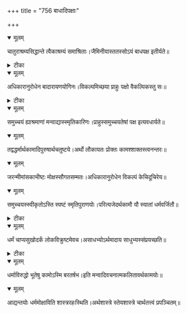 +++
title = "756 बाधादिपक्षाः"

+++


<details open><summary>मूलम्</summary>

चातुराश्रम्यसिद्धान्ते त्वैकाश्रम्यं समाश्रिताः।जैमिनीयास्ततस्सोऽयं बाधपक्ष इतीर्यते॥
</details>



<details><summary>टीका</summary>

गौ. ध.[3-36]
</details>



<details open><summary>मूलम्</summary>

अधिकारानुरोधेन बादारायणयोगिनः।विकल्पमिच्छया प्राहुः पक्षो वैकल्पिकस्तु सः॥
</details>



<details><summary>टीका</summary>

ब्र. सू.[3-4-18]
</details>



<details open><summary>मूलम्</summary>

समुच्चयं ह्याश्रमाणां मन्वाद्यास्स्मृतिकारिणः।प्राहुस्समुच्चयतेषां पक्ष इत्यवधार्यते॥
</details>



<details open><summary>मूलम्</summary>

तद्वद्धर्मार्थकामादिपुरुषार्थचतुष्टये।अर्थो लौकायतः प्रोक्तः कामश्शाक्तस्त्वनन्तरः॥
</details>



<details open><summary>मूलम्</summary>

जरन्मीमांसकाभीष्टः मोक्षस्सौगतसम्मतः।अधिकारानुरोधेन विकल्पं केचिदूचिरेय॥
</details>



<details open><summary>मूलम्</summary>

समुच्चयस्स्वीकृतोऽस्ति स्पष्टं स्मृतिपुराणयोः।परित्यजेदर्थकामौ यौ स्यातां धर्मवर्जितौ॥
</details>



<details><summary>टीका</summary>

मनु.[4-176]
</details>



<details open><summary>मूलम्</summary>

धर्मं चाप्यसुखोदर्कं लोकविक्रुष्टमेवच।असाधभ्योऽर्थमादाय साधुभ्यस्संप्रयच्छति॥
</details>



<details><summary>टीका</summary>

प. म.[6 भ.]
</details>



<details open><summary>मूलम्</summary>

धर्माविरुद्धो भूतेषु कामोऽस्मि बरतर्षभ।इति मन्वादिवचनात्मकलितावर्थकामयोः॥
</details>



<details open><summary>मूलम्</summary>

आद्यन्तयोः धर्ममोक्षाविति शास्त्ररहःस्थिति।अर्थशास्त्रे स्तेयशास्त्रे चार्थतत्त्वं प्रपञ्चितम्॥
</details>

